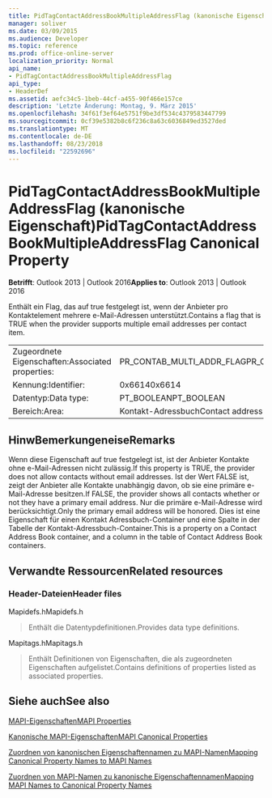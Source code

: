 ```yaml
---
title: PidTagContactAddressBookMultipleAddressFlag (kanonische Eigenschaft)
manager: soliver
ms.date: 03/09/2015
ms.audience: Developer
ms.topic: reference
ms.prod: office-online-server
localization_priority: Normal
api_name:
- PidTagContactAddressBookMultipleAddressFlag
api_type:
- HeaderDef
ms.assetid: aefc34c5-1beb-44cf-a455-90f466e157ce
description: 'Letzte Änderung: Montag, 9. März 2015'
ms.openlocfilehash: 34f61f3ef64e5751f9be3df534c4379583447799
ms.sourcegitcommit: 0cf39e5382b8c6f236c8a63c6036849ed3527ded
ms.translationtype: MT
ms.contentlocale: de-DE
ms.lasthandoff: 08/23/2018
ms.locfileid: "22592696"
---
```

# <a name="pidtagcontactaddressbookmultipleaddressflag-canonical-property"></a><span data-ttu-id="0c9d9-103">PidTagContactAddressBookMultipleAddressFlag (kanonische Eigenschaft)</span><span class="sxs-lookup"><span data-stu-id="0c9d9-103">PidTagContactAddressBookMultipleAddressFlag Canonical Property</span></span>

  
  
<span data-ttu-id="0c9d9-104">**Betrifft**: Outlook 2013 | Outlook 2016</span><span class="sxs-lookup"><span data-stu-id="0c9d9-104">**Applies to**: Outlook 2013 | Outlook 2016</span></span> 
  
<span data-ttu-id="0c9d9-105">Enthält ein Flag, das auf true festgelegt ist, wenn der Anbieter pro Kontaktelement mehrere e-Mail-Adressen unterstützt.</span><span class="sxs-lookup"><span data-stu-id="0c9d9-105">Contains a flag that is TRUE when the provider supports multiple email addresses per contact item.</span></span>
  
|||
|:-----|:-----|
|<span data-ttu-id="0c9d9-106">Zugeordnete Eigenschaften:</span><span class="sxs-lookup"><span data-stu-id="0c9d9-106">Associated properties:</span></span>  <br/> |<span data-ttu-id="0c9d9-107">PR_CONTAB_MULTI_ADDR_FLAG</span><span class="sxs-lookup"><span data-stu-id="0c9d9-107">PR_CONTAB_MULTI_ADDR_FLAG</span></span>  <br/> |
|<span data-ttu-id="0c9d9-108">Kennung:</span><span class="sxs-lookup"><span data-stu-id="0c9d9-108">Identifier:</span></span>  <br/> |<span data-ttu-id="0c9d9-109">0x6614</span><span class="sxs-lookup"><span data-stu-id="0c9d9-109">0x6614</span></span>  <br/> |
|<span data-ttu-id="0c9d9-110">Datentyp:</span><span class="sxs-lookup"><span data-stu-id="0c9d9-110">Data type:</span></span>  <br/> |<span data-ttu-id="0c9d9-111">PT_BOOLEAN</span><span class="sxs-lookup"><span data-stu-id="0c9d9-111">PT_BOOLEAN</span></span>  <br/> |
|<span data-ttu-id="0c9d9-112">Bereich:</span><span class="sxs-lookup"><span data-stu-id="0c9d9-112">Area:</span></span>  <br/> |<span data-ttu-id="0c9d9-113">Kontakt-Adressbuch</span><span class="sxs-lookup"><span data-stu-id="0c9d9-113">Contact address book</span></span>  <br/> |
   
## <a name="remarks"></a><span data-ttu-id="0c9d9-114">HinwBemerkungeneise</span><span class="sxs-lookup"><span data-stu-id="0c9d9-114">Remarks</span></span>

<span data-ttu-id="0c9d9-115">Wenn diese Eigenschaft auf true festgelegt ist, ist der Anbieter Kontakte ohne e-Mail-Adressen nicht zulässig.</span><span class="sxs-lookup"><span data-stu-id="0c9d9-115">If this property is TRUE, the provider does not allow contacts without email addresses.</span></span> <span data-ttu-id="0c9d9-116">Ist der Wert FALSE ist, zeigt der Anbieter alle Kontakte unabhängig davon, ob sie eine primäre e-Mail-Adresse besitzen.</span><span class="sxs-lookup"><span data-stu-id="0c9d9-116">If FALSE, the provider shows all contacts whether or not they have a primary email address.</span></span> <span data-ttu-id="0c9d9-117">Nur die primäre e-Mail-Adresse wird berücksichtigt.</span><span class="sxs-lookup"><span data-stu-id="0c9d9-117">Only the primary email address will be honored.</span></span> <span data-ttu-id="0c9d9-118">Dies ist eine Eigenschaft für einen Kontakt Adressbuch-Container und eine Spalte in der Tabelle der Kontakt-Adressbuch-Container.</span><span class="sxs-lookup"><span data-stu-id="0c9d9-118">This is a property on a Contact Address Book container, and a column in the table of Contact Address Book containers.</span></span>
  
## <a name="related-resources"></a><span data-ttu-id="0c9d9-119">Verwandte Ressourcen</span><span class="sxs-lookup"><span data-stu-id="0c9d9-119">Related resources</span></span>

### <a name="header-files"></a><span data-ttu-id="0c9d9-120">Header-Dateien</span><span class="sxs-lookup"><span data-stu-id="0c9d9-120">Header files</span></span>

<span data-ttu-id="0c9d9-121">Mapidefs.h</span><span class="sxs-lookup"><span data-stu-id="0c9d9-121">Mapidefs.h</span></span>
  
> <span data-ttu-id="0c9d9-122">Enthält die Datentypdefinitionen.</span><span class="sxs-lookup"><span data-stu-id="0c9d9-122">Provides data type definitions.</span></span>
    
<span data-ttu-id="0c9d9-123">Mapitags.h</span><span class="sxs-lookup"><span data-stu-id="0c9d9-123">Mapitags.h</span></span>
  
> <span data-ttu-id="0c9d9-124">Enthält Definitionen von Eigenschaften, die als zugeordneten Eigenschaften aufgelistet.</span><span class="sxs-lookup"><span data-stu-id="0c9d9-124">Contains definitions of properties listed as associated properties.</span></span>
    
## <a name="see-also"></a><span data-ttu-id="0c9d9-125">Siehe auch</span><span class="sxs-lookup"><span data-stu-id="0c9d9-125">See also</span></span>



[<span data-ttu-id="0c9d9-126">MAPI-Eigenschaften</span><span class="sxs-lookup"><span data-stu-id="0c9d9-126">MAPI Properties</span></span>](mapi-properties.md)
  
[<span data-ttu-id="0c9d9-127">Kanonische MAPI-Eigenschaften</span><span class="sxs-lookup"><span data-stu-id="0c9d9-127">MAPI Canonical Properties</span></span>](mapi-canonical-properties.md)
  
[<span data-ttu-id="0c9d9-128">Zuordnen von kanonischen Eigenschaftennamen zu MAPI-Namen</span><span class="sxs-lookup"><span data-stu-id="0c9d9-128">Mapping Canonical Property Names to MAPI Names</span></span>](mapping-canonical-property-names-to-mapi-names.md)
  
[<span data-ttu-id="0c9d9-129">Zuordnen von MAPI-Namen zu kanonische Eigenschaftennamen</span><span class="sxs-lookup"><span data-stu-id="0c9d9-129">Mapping MAPI Names to Canonical Property Names</span></span>](mapping-mapi-names-to-canonical-property-names.md)

